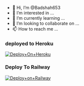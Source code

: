- 👋 Hi, I’m @Badshah653
- 👀 I’m interested in ...
- 🌱 I’m currently learning ...
- 💞️ I’m looking to collaborate on ...
- 📫 How to reach me ...

<!---
Badshah653/Badshah653 is a ✨ special ✨ repository because its `README.md` (this file) appears on your GitHub profile.
You can click the Preview link to take a look at your changes.
--->
### deployed to Heroku




[![Deploy+On+Heroku](https://www.herokucdn.com/deploy/button.svg)](https://heroku.com/deploy?template=https://github.com/badshah653)





### Deploy To Railway

[![Deploy+on+Railway](https://railway.app/button.svg)](https://railway.app/new/template?template=https://github.com/badshah653=API_ID,API_HASH,BOT_TOKEN,STRING_SESSION)

